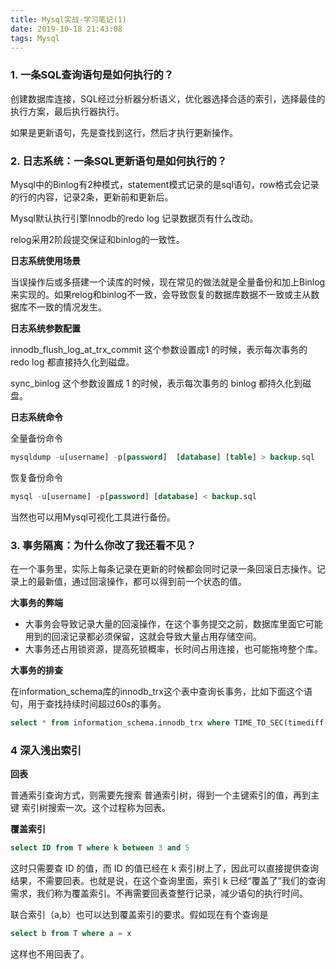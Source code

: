 ```yaml
---
title: Mysql实战-学习笔记(1)
date: 2019-10-18 21:43:08
tags: Mysql
---
```


### 1. 一条SQL查询语句是如何执行的？

创建数据库连接，SQL经过分析器分析语义，优化器选择合适的索引，选择最佳的执行方案，最后执行器执行。

如果是更新语句，先是查找到这行，然后才执行更新操作。

### 2. 日志系统：一条SQL更新语句是如何执行的？

Mysql中的Binlog有2种模式，statement模式记录的是sql语句，row格式会记录的行的内容，记录2条，更新前和更新后。

Mysql默认执行引擎Innodb的redo log 记录数据页有什么改动。

relog采用2阶段提交保证和binlog的一致性。

**日志系统使用场景**

当误操作后或多搭建一个读库的时候，现在常见的做法就是全量备份和加上Binlog来实现的。如果relog和binlog不一致，会导致恢复的数据库数据不一致或主从数据库不一致的情况发生。

<!--more--> 

**日志系统参数配置**

innodb_flush_log_at_trx_commit 这个参数设置成1 的时候，表示每次事务的 redo log 都直接持久化到磁盘。

sync_binlog 这个参数设置成 1 的时候，表示每次事务的 binlog 都持久化到磁盘。

**日志系统命令**

全量备份命令

```sql
mysqldump -u[username] -p[password]  [database] [table] > backup.sql
```

恢复备份命令

```sql
mysql -u[username] -p[password] [database] < backup.sql
```

当然也可以用Mysql可视化工具进行备份。

### 3. 事务隔离：为什么你改了我还看不见？

在一个事务里，实际上每条记录在更新的时候都会同时记录一条回滚日志操作。记录上的最新值，通过回滚操作，都可以得到前一个状态的值。

**大事务的弊端**

- 大事务会导致记录大量的回滚操作，在这个事务提交之前，数据库里面它可能用到的回滚记录都必须保留，这就会导致大量占用存储空间。
- 大事务还占用锁资源，提高死锁概率，长时间占用连接，也可能拖垮整个库。

 **大事务的排查**

在information_schema库的innodb_trx这个表中查询长事务，比如下面这个语句，用于查找持续时间超过60s的事务。 

```sql
select * from information_schema.innodb_trx where TIME_TO_SEC(timediff(now(),trx_started))>60
```

### 4 深入浅出索引

**回表**

普通索引查询方式，则需要先搜索 普通索引树，得到一个主键索引的值，再到主键 索引树搜索一次。这个过程称为回表。

**覆盖索引**

```sql
select ID from T where k between 3 and 5
```

这时只需要查 ID 的值，而 ID 的值已经在 k 索引树上了，因此可以直接提供查询结果，不需要回表。也就是说，在这个查询里面，索引 k 已经“覆盖了”我们的查询需求，我们称为覆盖索引。不再需要回表查整行记录，减少语句的执行时间。

联合索引（a,b）也可以达到覆盖索引的要求。假如现在有个查询是

```sql
select b from T where a = x
```

这样也不用回表了。